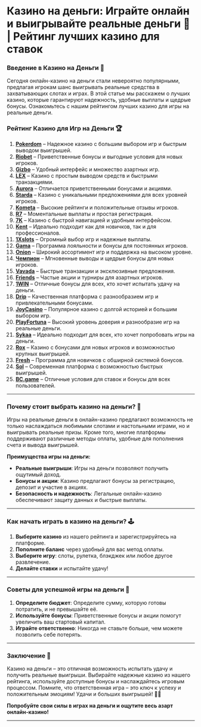 # Казино на деньги: Играйте онлайн и выигрывайте реальные деньги 🎉 | Рейтинг лучших казино для ставок  

### Введение в Казино на Деньги 🎯

Сегодня онлайн-казино на деньги стали невероятно популярными, предлагая игрокам шанс выигрывать реальные средства в захватывающих слотах и играх. В этой статье мы расскажем о лучших казино, которые гарантируют надежность, удобные выплаты и щедрые бонусы. Ознакомьтесь с нашим рейтингом лучших казино для игры на реальные деньги.

### Рейтинг Казино для Игр на Деньги 🏆

1. **[Pokerdom](https://brandplay.link/4k77v2yx)** – Надежное казино с большим выбором игр и быстрым выводом выигрышей.
2. **[Riobet](https://brandplay.link/7xBLTPyj)** – Приветственные бонусы и выгодные условия для новых игроков.
3. **[Gizbo](https://brandplay.link/bprXw4YV)** – Удобный интерфейс и множество азартных игр.
4. **[LEX](https://brandplay.link/zW4hdDFV)** – Казино с простым выводом средств и быстрыми транзакциями.
5. **[Aurora](https://10trafic-stat2.com/click/668546556bcc6313411604bd/6766/13032/subaccount)** – Отличается приветственными бонусами и акциями.
6. **[Starda](https://brandplay.link/fB7xwRFL)** – Казино с уникальными предложениями для всех уровней игроков.
7. **[Kometa](https://brandplay.link/8ZymQJV8)** – Высокие рейтинги и положительные отзывы игроков.
8. **[R7](https://brandplay.link/bMd3Yjsw)** – Моментальные выплаты и простая регистрация.
9. **[7K](https://brandplay.link/BvQyFShp)** – Казино с быстрой навигацией и удобным интерфейсом.
10. **[Kent](https://brandplay.link/Fv2WP3js)** – Идеально подходит как для новичков, так и для профессионалов.
11. **[1Xslots](https://brandplay.link/hSB1khtr)** – Огромный выбор игр и надежные выплаты.
12. **[Gama](https://brandplay.link/j6NMKsDz)** – Программа лояльности и бонусы для постоянных игроков.
13. **[Onion](https://brandplay.link/zBGRVpQ9)** – Широкий ассортимент игр и поддержка на высоком уровне.
14. **[Чемпион](https://temon-gter.cfd/go/lRq?p80412p304504pcc44t17455)** – Мгновенные выводы и щедрые бонусы для новых игроков.
15. **[Vavada](https://vavadapartner.pro/?promo=ea5c9275-6854-4505-94fc-95ab18221945-linkb2)** – Быстрые транзакции и эксклюзивные предложения.
16. **[Friends](https://gofriends.vc/linkb2)** – Частые акции и турниры для азартных игроков.
17. **[1WIN](https://brandplay.link/smXVpBbG)** – Отличные бонусы для всех, кто хочет испытать удачу на деньги.
18. **[Drip](https://drp-ircp01.com/c07e6a3db)** – Качественная платформа с разнообразием игр и привлекательными бонусами.
19. **[JoyCasino](https://rpc30.call2me.pro/?/ru/registration?apkpop=0&partner=p24970p3291217pc98f)** – Популярное казино с долгой историей и большим выбором игр.
20. **[PlayFortuna](https://fortunapromo.net/alt/playfortuna/registration?0dc4a9362a71feb7e3f165fb8e766f70)** – Высокий уровень доверия и разнообразие игр на реальные деньги.
21. **[Sykaa](https://s-two-way.com/?source=linkb2&pid=30697)** – Идеально подходит для всех, кто хочет попробовать игры на деньги.
22. **[Rox](https://rox-pvwfpjgcxe.com/cb1ee18a5)** – Казино с бонусами для новых игроков и возможностью крупных выигрышей.
23. **[Fresh](https://fresh-eumwkxwao.com/c3f7b485d)** – Программа для новичков с обширной системой бонусов.
24. **[Sol](https://sol-mmtdzfbaco.com/cb2415bca)** – Современная платформа с возможностью быстрых выигрышей.
25. **[BC.game](https://partnerbcgame.com/dcc53d441)** – Отличные условия для ставок и бонусы для всех пользователей.

---

### Почему стоит выбрать казино на деньги? 🎰

Игры на реальные деньги в онлайн-казино предлагают возможность не только наслаждаться любимыми слотами и настольными играми, но и выигрывать реальные призы. Кроме того, многие платформы поддерживают различные методы оплаты, удобные для пополнения счета и вывода выигрышей.

**Преимущества игры на деньги:**

- **Реальные выигрыши**: Игры на деньги позволяют получить ощутимый доход.
- **Бонусы и акции**: Казино предлагают бонусы за регистрацию, депозит и участие в акциях.
- **Безопасность и надежность**: Легальные онлайн-казино обеспечивают защиту данных и быстрые выплаты.

---

### Как начать играть в казино на деньги? 🕹️

1. **Выберите казино** из нашего рейтинга и зарегистрируйтесь на платформе.
2. **Пополните баланс** через удобный для вас метод оплаты.
3. **Выберите игру**: слоты, рулетка, блэкджек или любое другое развлечение.
4. **Делайте ставки** и испытайте удачу!

---

### Советы для успешной игры на деньги 🎯

1. **Определите бюджет**: Определите сумму, которую готовы потратить, и не превышайте её.
2. **Используйте бонусы**: Приветственные бонусы и акции помогут увеличить ваш стартовый капитал.
3. **Играйте ответственно**: Никогда не ставьте больше, чем можете позволить себе потерять.

---

### Заключение 📝

Казино на деньги – это отличная возможность испытать удачу и получить реальные выигрыши. Выбирайте надежные казино из нашего рейтинга, используйте доступные бонусы и наслаждайтесь игровым процессом. Помните, что ответственная игра – это ключ к успеху и положительным эмоциям! Удачи и больших выигрышей! 🎰💵

**Попробуйте свои силы в играх на деньги и ощутите весь азарт онлайн-казино!**

---

